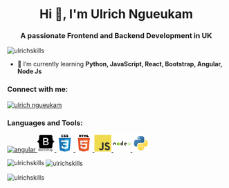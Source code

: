 <h1 align="center">Hi 👋, I'm Ulrich Ngueukam</h1>
<h3 align="center">A passionate Frontend and Backend Development in UK</h3>

<p align="left"> <img src="https://komarev.com/ghpvc/?username=ulrichskills&label=Profile%20views&color=0e75b6&style=flat" alt="ulrichskills" /> </p>

- 🌱 I’m currently learning **Python, JavaScript, React, Bootstrap, Angular, Node Js**

<h3 align="left">Connect with me:</h3>
<p align="left">
<a href="https://linkedin.com/in/ulrich ngueukam" target="blank"><img align="center" src="https://raw.githubusercontent.com/rahuldkjain/github-profile-readme-generator/master/src/images/icons/Social/linked-in-alt.svg" alt="ulrich ngueukam" height="30" width="40" /></a>
</p>

<h3 align="left">Languages and Tools:</h3>
<p align="left"> <a href="https://angular.io" target="_blank" rel="noreferrer"> <img src="https://angular.io/assets/images/logos/angular/angular.svg" alt="angular" width="40" height="40"/> </a> <a href="https://getbootstrap.com" target="_blank" rel="noreferrer"> <img src="https://raw.githubusercontent.com/devicons/devicon/master/icons/bootstrap/bootstrap-plain-wordmark.svg" alt="bootstrap" width="40" height="40"/> </a> <a href="https://www.w3schools.com/css/" target="_blank" rel="noreferrer"> <img src="https://raw.githubusercontent.com/devicons/devicon/master/icons/css3/css3-original-wordmark.svg" alt="css3" width="40" height="40"/> </a> <a href="https://www.w3.org/html/" target="_blank" rel="noreferrer"> <img src="https://raw.githubusercontent.com/devicons/devicon/master/icons/html5/html5-original-wordmark.svg" alt="html5" width="40" height="40"/> </a> <a href="https://developer.mozilla.org/en-US/docs/Web/JavaScript" target="_blank" rel="noreferrer"> <img src="https://raw.githubusercontent.com/devicons/devicon/master/icons/javascript/javascript-original.svg" alt="javascript" width="40" height="40"/> </a> <a href="https://nodejs.org" target="_blank" rel="noreferrer"> <img src="https://raw.githubusercontent.com/devicons/devicon/master/icons/nodejs/nodejs-original-wordmark.svg" alt="nodejs" width="40" height="40"/> </a> <a href="https://www.python.org" target="_blank" rel="noreferrer"> <img src="https://raw.githubusercontent.com/devicons/devicon/master/icons/python/python-original.svg" alt="python" width="40" height="40"/> </a> </p>

<p><img align="left" src="https://github-readme-stats.vercel.app/api/top-langs?username=ulrichskills&show_icons=true&locale=en&layout=compact" alt="ulrichskills" /></p>

<p>&nbsp;<img align="center" src="https://github-readme-stats.vercel.app/api?username=ulrichskills&show_icons=true&locale=en" alt="ulrichskills" /></p>

<p><img align="center" src="https://github-readme-streak-stats.herokuapp.com/?user=ulrichskills&" alt="ulrichskills" /></p>
